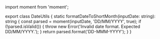 import moment from 'moment';

export class DateUtils {
  static formatDateToShortMonth(inputDate: string): string {
    const parsed = moment(inputDate, 'DD/MM/YYYY', true);
    if (!parsed.isValid()) {
      throw new Error('Invalid date format. Expected DD/MM/YYYY.');
    }
    return parsed.format('DD-MMM-YYYY');
  }
}
